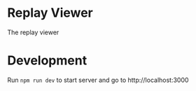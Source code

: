 # Replay Viewer

The replay viewer

# Development

Run `npm run dev` to start server and go to http://localhost:3000
